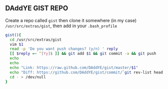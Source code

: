 ## DAddYE GIST REPO

Create a repo called `gist` then clone it somewhere (in my case) `/usr/src/extras/gist`, then add in
your `.bash_profile`

```sh
gist(){
  cd /usr/src/extras/gist
  vim $1
  read -p 'Do you want push changes? (y/n) ' reply
  [[ $reply =~ ^[Yy]$ ]] && git add $1 && git commit -a && git push
  echo
  echo
  echo "Link: https://raw.github.com/DAddYE/gist/master/$1"
  echo "Diff: https://github.com/DAddYE/gist/commit/`git rev-list head | head -n1`"
  cd - > /dev/null
}
```
